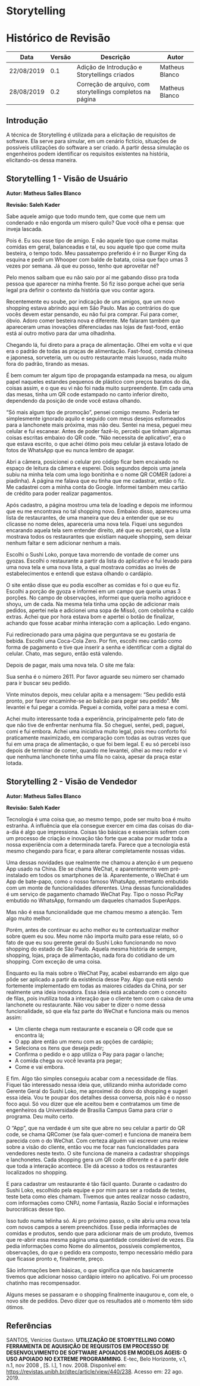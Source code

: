 # Storytelling

# Histórico de Revisão

|Data|Versão|Descrição|Autor|
|-|-|-|-|
|22/08/2019|0.1|Adição de Introdução e Storytellings criados|Matheus Blanco|
|28/08/2019|0.2|Correção de arquivo, com storytellings completos na página|Matheus Blanco|

## Introdução

A técnica de Storytelling é utilizada para a elicitação de requisitos de software. Ela serve para simular, em um cenário fictício, situações de possíveis utilizações do software a ser criado. A partir dessa simulação os engenheiros podem identificar os requisitos existentes na história, elicitando-os dessa maneira.

## Storytelling 1 - Visão de Usuário

**Autor: Matheus Salles Blanco**

**Revisão: Saleh Kader**

Sabe aquele amigo que todo mundo tem, que come que nem um condenado e não engorda um mísero quilo? Que você olha e pensa: que inveja lascada.

Pois é. Eu sou esse tipo de amigo. E não aquele tipo que come muitas comidas em geral, balanceadas e tal, eu sou aquele tipo que come muita besteira, o tempo todo. Meu passatempo preferido é ir no Burger King da esquina e pedir um Whooper com balde de batata, coisa que faço umas 3 vezes por semana. Já que eu posso, tenho que aproveitar né?

Pelo menos saibam que eu não saio por aí me gabando disso pra toda pessoa que aparecer na minha frente. Só fiz isso porque achei que seria legal pra definir o contexto da história que vou contar agora.

Recentemente eu soube, por indicação de uns amigos, que um novo shopping estava abrindo aqui em São Paulo. Mas ao contrários do que vocês devem estar pensando, eu não fui pra comprar. Fui para comer, óbvio. Adoro comer besteira nova e diferente. Me falaram também que apareceram umas inovações diferenciadas nas lojas de fast-food, então está aí outro motivo para dar uma olhadinha.

Chegando lá, fui direto para a praça de alimentação. Olhei em volta e vi que era o padrão de todas as praças de alimentação. Fast-food, comida chinesa e japonesa, sorveteria, um ou outro restaurante mais luxuoso, nada muito fora do padrão, tirando as mesas. 

É bem comum ter algum tipo de propaganda estampada na mesa, ou algum papel naqueles estandes pequenos de plástico com preços baratos do dia, coisas assim, e o que eu vi não foi nada muito surpreendente. Em cada uma das mesas, tinha um QR code estampado no canto inferior direito, dependendo da posição de onde você estava olhando. 

“Só mais algum tipo de promoção”, pensei comigo mesmo. Poderia ter simplesmente ignorado aquilo e seguido com meus desejos esfomeados para a lanchonete mais próxima, mas não deu. Sentei na mesa, peguei meu celular e fui escanear. Antes de poder fazê-lo, percebi que tinham algumas coisas escritas embaixo do QR code. “Não necessita de aplicativo”, era o que estava escrito, o que achei ótimo pois meu celular já estava lotado de fotos de WhatsApp que eu nunca lembro de apagar.

Abri a câmera, posicionei o celular pro código ficar bem encaixado no espaço de leitura da câmera e esperei. Dois segundos depois uma janela subiu na minha tela com uma logo bonitinha e o nome QR COMER (adorei a piadinha). A página me falava que eu tinha que me cadastrar, então o fiz. Me cadastrei com a minha conta do Google. Informei também meu cartão de crédito para poder realizar pagamentos.

Após cadastro, a página mostrou uma tela de loading e depois me informou que eu me encontrava no tal shopping novo. Embaixo disso, apareceu uma lista de restaurantes, de uma maneira que deu a entender que se eu clicasse no nome deles, apareceria uma nova tela. Fiquei uns segundos encarando aquela tela sem entender direito, até que eu percebi, que a lista mostrava todos os restaurantes que existiam naquele shopping, sem deixar nenhum faltar e sem adicionar nenhum a mais.

Escolhi o Sushi Loko, porque tava morrendo de vontade de comer uns gyozas. Escolhi o restaurante a partir da lista do aplicativo e fui levado para uma nova tela e uma nova lista, a qual mostrava comidas ao invés de estabelecimentos e entendi que estava olhando o cardápio.

O site então disse que eu podia escolher as comidas e foi o que eu fiz. Escolhi a porção de gyoza e informei em um campo que queria umas 3 porções. No campo de observações, informei que queria molho agridoce e shoyu, um de cada. Na mesma tela tinha uma opção de adicionar mais pedidos, apertei nela e adicionei uma sopa de Missô, com cebolinha e caldo extras. Achei que por hora estava bom e apertei o botão de finalizar, achando que fosse acabar minha interação com a aplicação. Ledo engano.

Fui redirecionado para uma página que perguntava se eu gostaria de bebida. Escolhi uma Coca-Cola Zero. Por fim, escolhi meu cartão como forma de pagamento e tive que inserir a senha e identificar com a digital do celular. Chato, mas seguro, então está valendo.

Depois de pagar, mais uma nova tela. O site me fala:

Sua senha é o número 2611. Por favor aguarde seu número ser chamado para ir buscar seu pedido.

Vinte minutos depois, meu celular apita e  a mensagem: “Seu pedido está pronto, por favor encaminhe-se ao balcão para pegar seu pedido”. Me levantei e fui pegar a comida. Peguei a comida, voltei para a mesa e comi. 

Achei muito interessante toda a experiência, principalmente pelo fato de que não tive de enfrentar nenhuma fila. Só cheguei, sentei, pedi, paguei, comi e fui embora. Achei uma iniciativa muito legal, pois meu conforto foi praticamente maximizado, em comparação com todas as outras vezes que fui em uma praça de alimentação, o que foi bem legal. E eu só percebi isso depois de terminar de comer, quando me levantei, olhei ao meu redor e vi que nenhuma lanchonete tinha uma fila no caixa, apesar da praça estar lotada.


## Storytelling 2 - Visão de Vendedor

**Autor: Matheus Salles Blanco**

**Revisão: Saleh Kader**

Tecnologia é uma coisa que, ao mesmo tempo, pode ser muito boa é muito estranha. A influência que ela consegue exercer em cima das coisas do dia-a-dia é algo que impressiona. Coisas tão básicas e essenciais sofrem com um processo de criação e inovação tão forte que acaba por mudar toda a nossa experiência com a determinada tarefa. Parece que a tecnologia está mesmo chegando para ficar, e para alterar completamente nossas vidas.

Uma dessas novidades que realmente me chamou a atenção é um pequeno App usado na China. Ele se chama WeChat, e aparentemente vem pré-instalado em todos os smartphones de lá. Aparentemente, o WeChat é um App de bate-papo, como o nosso famoso WhatsApp, entretanto embutido com um monte de funcionalidades diferentes. Uma dessas funcionalidades é um serviço de pagamento chamado WeChat Pay. Tipo o nosso PicPay embutido no WhatsApp, formando um daqueles chamados SuperApps.

Mas não é essa funcionalidade que me chamou mesmo a atenção. Tem algo muito melhor.

Porém, antes de continuar eu acho melhor eu te contextualizar melhor sobre quem eu sou. Meu nome não importa muito para esse relato, só o fato de que eu sou gerente geral do Sushi Loko funcionando no novo shopping do estado de São Paulo. Aquela mesma história de sempre, shopping, lojas, praça de alimentação, nada fora do cotidiano de um shopping. Com exceção de uma coisa.

Enquanto eu lia mais sobre o WeChat Pay, acabei esbarrando em algo que pôde ser aplicado a partir da existência desse Pay. Algo que está sendo fortemente implementado em todas as maiores cidades da China, por ser realmente uma ideia inovadora. Essa ideia está acabando com o conceito de filas, pois inutiliza toda a interação que o cliente tem com o caixa de uma lanchonete ou restaurante. 
Não vou saber te dizer o nome dessa funcionalidade, só que ela faz parte do WeChat e funciona mais ou menos assim:
- Um cliente chega num restaurante e escaneia o QR code que se encontra lá;
- O app abre então um menu com as opções de cardápio;
- Seleciona os itens que deseja pedir;
- Confirma o pedido e o app utiliza o Pay para pagar o lanche;
- A comida chega ou você levanta pra pegar;
- Come e vai embora.

E fim. Algo tão simples conseguiu acabar com a necessidade de filas. Fiquei tão interessado nessa ideia que, utilizando minha autoridade como Gerente Geral do Sushi Loko, me aproximei do dono do shopping e sugeri essa ideia. Vou te poupar dos detalhes dessa conversa, pois não é o nosso foco aqui. Só vou dizer que ele aceitou bem e contratamos um time de engenheiros da Universidade de Brasília Campus Gama para criar o programa.
Deu muito certo.

O “App”, que na verdade é um site que abre no seu celular a partir do QR code, se chama QRComer (se fala quer-comer) e funciona de maneira bem parecida com o do WeChat. Com certeza alguém vai escrever uma review sobre a visão do cliente, então vou me focar nas funcionalidades para vendedores neste texto.
O site funciona de maneira a cadastrar shoppings e lanchonetes. Cada shopping gera um QR code diferente e é a partir dele que toda a interação acontece. Ele dá acesso a todos os restaurantes localizados no shopping.

E para cadastrar um restaurante é tão fácil quanto. Durante o cadastro do Sushi Loko, escolhido pela equipe e por mim para ser a rodada de testes, teste beta como eles chamam. Tivemos que antes realizar nosso cadastro, com informações como CNPJ, nome Fantasia, Razão Social e informações burocráticas desse tipo.

Isso tudo numa telinha só. Ai pro próximo passo, o site abriu uma nova tela com novos campos a serem preenchidos. Esse pedia informações de comidas e produtos, sendo que para adicionar mais de um produto, tivemos que re-abrir essa mesma página uma quantidade considerável de vezes. Ela pedia informações como Nome do alimentos, possíveis complementos, observações, do que o pedido era composto, tempo necessário médio para que ficasse pronto e, finalmente, preço.

São informações bem básicas, o que significa que nós basicamente tivemos que adicionar nosso cardápio inteiro no aplicativo. Foi um processo chatinho mas recompensador.

Alguns meses se passaram e o shopping finalmente inaugurou e, com ele, o novo site de pedidos. Devo dizer que os resultados até o momento têm sido ótimos.


## Referências

SANTOS, Venícios Gustavo. **UTILIZAÇÃO DE STORYTELLING COMO FERRAMENTA DE AQUISIÇÃO DE REQUISITOS EM PROCESSO DE DESENVOLVIMENTO DE SOFTWARE APOIADOS EM MODELOS ÁGEIS: O USO APOIADO NO EXTREME PROGRAMMING**. E-tec, Belo Horizonte, v.1, n.1, nov 2008 , [S. l.], 1 nov. 2008. Disponível em: <https://revistas.unibh.br/dtec/article/view/440/238>. Acesso em: 22 ago. 2019.